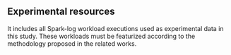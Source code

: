 ## Experimental resources
It includes all Spark-log workload executions used as experimental data in this study.
These workloads must be featurized according to the methodology proposed in the related works.
